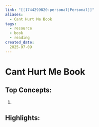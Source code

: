```yaml
---
link: "[[1744299820-personal|Personal]]"
aliases: 
  - Cant Hurt Me Book
tags:
  - resource
  - book
  - reading
created_date:
  2025-07-09
---
```

# Cant Hurt Me Book
## Top Concepts:
1. 
## Highlights:

